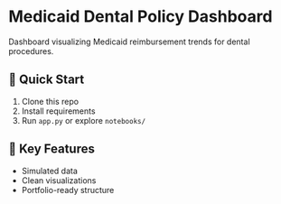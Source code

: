 # Medicaid Dental Policy Dashboard

Dashboard visualizing Medicaid reimbursement trends for dental procedures.

## 🚀 Quick Start
1. Clone this repo
2. Install requirements
3. Run `app.py` or explore `notebooks/`

## 🧠 Key Features
- Simulated data
- Clean visualizations
- Portfolio-ready structure
